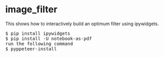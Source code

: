 # image_filter
This shows how to interactively build an optimum filter using ipywidgets.
<pre>
$ pip install ipywidgets
$ pip install -U notebook-as-pdf
run the following command
$ pyppeteer-install

</pre>
